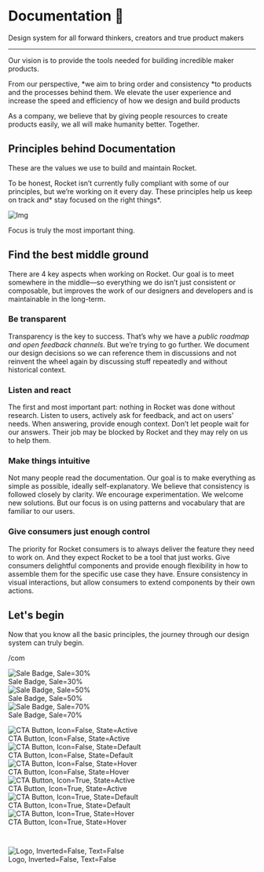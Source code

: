 
# Documentation 🚀

Design system for all forward thinkers, creators and true product makers

---

Our vision is to provide the tools needed for building incredible maker products.

From our perspective, *we aim to bring order and consistency *to products and the processes behind them. We elevate the user experience and increase the speed and efficiency of how we design and build products

As a company, we believe that by giving people resources to create products easily, we all will make humanity better. Together.

## Principles behind Documentation

These are the values we use to build and maintain Rocket.

To be honest, Rocket isn’t currently fully compliant with some of our principles, but we’re working on it every day. These principles help us keep on track and* stay focused on the right things*.

![Img](https://studio-assets.supernova.io/design-systems/14533/9289758a-6300-472a-bbc6-a57098081abf.jpeg?Expires=1990828800&Policy=eyJTdGF0ZW1lbnQiOlt7IlJlc291cmNlIjoiaHR0cHM6Ly9zdHVkaW8tYXNzZXRzLnN1cGVybm92YS5pby9kZXNpZ24tc3lzdGVtcy8xNDUzMy85Mjg5NzU4YS02MzAwLTQ3MmEtYmJjNi1hNTcwOTgwODFhYmYuanBlZyIsIkNvbmRpdGlvbiI6eyJEYXRlTGVzc1RoYW4iOnsiQVdTOkVwb2NoVGltZSI6MTk5MDgyODgwMH19fV19&Signature=E9DL6D-ZtS~4qaH18y5tnHC4gtpQUzZb85NmDFMuezn~MaWHPSumzBv6tXkxGqSgGyKh~9FaYnbfHkcJhU~4F~jdbuY70gbRxUpvnBtyCpz8o0mci-d2A9WoIZ3RGl11izD3c2WMfUaKhSaFlUw8cTGP-9vrqeUi58O2P4zYT9eAeyvOIFzQXgIgljhxiB9mIVU5a4j1vDL8ntJpagEZukKRskOgMrrB4LNQ-nRsvXFF7W5C5EkdoZPZf4jFxcQu2Yj6M9-bqNBXubYMsYYhEXqvqUOAnYVaE59E5PSSe43HKv2gp1ajSJ3ttHtTtCITO8Vyfh1FoTl03Z18ki8iZg__&Key-Pair-Id=APKAJGK34LCCAUR7N6LA)

Focus is truly the most important thing.

## Find the best middle ground

There are 4 key aspects when working on Rocket. Our goal is to meet somewhere in the middle—so everything we do isn’t just consistent or composable, but improves the work of our designers and developers and is maintainable in the long-term.

### Be transparent

Transparency is the key to success. That’s why we have a *public roadmap and open feedback channels*. But we’re trying to go further. We document our design decisions so we can reference them in discussions and not reinvent the wheel again by discussing stuff repeatedly and without historical context.

### Listen and react

The first and most important part: nothing in Rocket was done without research. Listen to users, actively ask for feedback, and act on users’ needs. When answering, provide enough context. Don’t let people wait for our answers. Their job may be blocked by Rocket and they may rely on us to help them.

### Make things intuitive

Not many people read the documentation. Our goal is to make everything as simple as possible, ideally self-explanatory. We believe that consistency is followed closely by clarity. We encourage experimentation. We welcome new solutions. But our focus is on using patterns and vocabulary that are familiar to our users.

### Give consumers just enough control

The priority for Rocket consumers is to always deliver the feature they need to work on. And they expect Rocket to be a tool that just works. Give consumers delightful components and provide enough flexibility in how to assemble them for the specific use case they have. Ensure consistency in visual interactions, but allow consumers to extend components by their own actions.

## Let's begin

Now that you know all the basic principles, the journey through our design system can truly begin.

/com

  
![Sale Badge, Sale=30%](https://studio-assets.supernova.io/design-systems/14533/26154fc5-dd15-4fbe-bb21-f7c89aaf63ac.png?Expires=1990828800&Policy=eyJTdGF0ZW1lbnQiOlt7IlJlc291cmNlIjoiaHR0cHM6Ly9zdHVkaW8tYXNzZXRzLnN1cGVybm92YS5pby9kZXNpZ24tc3lzdGVtcy8xNDUzMy8yNjE1NGZjNS1kZDE1LTRmYmUtYmIyMS1mN2M4OWFhZjYzYWMucG5nIiwiQ29uZGl0aW9uIjp7IkRhdGVMZXNzVGhhbiI6eyJBV1M6RXBvY2hUaW1lIjoxOTkwODI4ODAwfX19XX0_&Signature=OxA9igW9IAepK2zSfg8xqwJ99mfJwVlPfun8NFBzxZJf7b9ee8e1ny54QGLf4cUvtD2b5flgaclTZrHsGWnnEs5C78jZKnlLKXowr1nEa5gBxKjrhEkVj38keRZyBLyWmQ2vzyOTwW~FTB--Oo06OPYM9LnT8L8vri7W5JTZVYOOHm4VnK94B4EavrArYhd3PHRVwE8Rimny5fK3aIcoOYiJA7O2qPY1DH1Ccqf34pImAtlxFZ7KIUMtgtoUllfWpL8SFQUm9bebWe~BLvfYy3u2oLsPwKL2YeQR-smzxb-b-c5vwivz5pTV21iNcR7cMjivwt3EZgAC6ItVmnGs4A__&Key-Pair-Id=APKAJGK34LCCAUR7N6LA)  
Sale Badge, Sale=30%  
![Sale Badge, Sale=50%](https://studio-assets.supernova.io/design-systems/14533/f7648658-378f-4e6b-a9d4-053cf527b804.png?Expires=1990828800&Policy=eyJTdGF0ZW1lbnQiOlt7IlJlc291cmNlIjoiaHR0cHM6Ly9zdHVkaW8tYXNzZXRzLnN1cGVybm92YS5pby9kZXNpZ24tc3lzdGVtcy8xNDUzMy9mNzY0ODY1OC0zNzhmLTRlNmItYTlkNC0wNTNjZjUyN2I4MDQucG5nIiwiQ29uZGl0aW9uIjp7IkRhdGVMZXNzVGhhbiI6eyJBV1M6RXBvY2hUaW1lIjoxOTkwODI4ODAwfX19XX0_&Signature=gdnOSsqc279ld4liIHLgV50N~dcmQpQIkRIFWjhb5A1km4zlfzPVwE4w9QDHSuPbBbJOGhbLESNAls0A3ke7wkTBTxopc8pZsxNK4FZRKKO-JdIwi2TKGNRfmuQb2ZuKape69OXpgP~Xx6owfp8PLJW-yuShuHEEFkIYAkpCZ6x0FVaV6tHbzvEPAo6x8RTs4qIjBAMGLELOB2kZr7EjbnFYYjsrUAXtns55LspoRfAAf2Kd5psE67fpKbK60UDIJbXJeBGytnyw3bHKlgYkADcfgD9rR-j2uonDbZRfPyN-GzbuLp-fJHQhZwtLpY3z7vFlSw3MlEQQXiuQvJpd4w__&Key-Pair-Id=APKAJGK34LCCAUR7N6LA)  
Sale Badge, Sale=50%  
![Sale Badge, Sale=70%](https://studio-assets.supernova.io/design-systems/14533/53de20fd-3697-4f10-8a23-c1e371ac8689.png?Expires=1990828800&Policy=eyJTdGF0ZW1lbnQiOlt7IlJlc291cmNlIjoiaHR0cHM6Ly9zdHVkaW8tYXNzZXRzLnN1cGVybm92YS5pby9kZXNpZ24tc3lzdGVtcy8xNDUzMy81M2RlMjBmZC0zNjk3LTRmMTAtOGEyMy1jMWUzNzFhYzg2ODkucG5nIiwiQ29uZGl0aW9uIjp7IkRhdGVMZXNzVGhhbiI6eyJBV1M6RXBvY2hUaW1lIjoxOTkwODI4ODAwfX19XX0_&Signature=ZP~Qg-xmBO51De0VJ2UHfuao0HOnX7rvY8sfqGA-z0NzrOaHgXB4zSw7g~6QNmXm84X2u5IjHDYKOb9N1iNGWmVfB5oWDoKWVIOE6s4NUuAkiOd8vjU3VoG3WNdxsI0BVAXX91yPAp5V0B53XRCwkV4j3eIEMandZPNXEouQ99zd1uMm-OWWnL0Uw24yKEU9ZjzV9dM4b-ijcevVPf0b1JjEMe3bzRNJWo8e2O3~U72nRIsDmuZHxRnBeISBWA3C-HCmOS5pBwZdhMc6fRbL1PseuvJJncALgtQ0fyL3hqDuzq-ZvpS7amQL022uqQVeXYP0-bmsXymOlXRX428~Jg__&Key-Pair-Id=APKAJGK34LCCAUR7N6LA)  
Sale Badge, Sale=70%  


  
![CTA Button, Icon=False, State=Active](https://studio-assets.supernova.io/design-systems/14533/7cc56689-bc47-4bd7-b3ff-566bc95a30aa.png?Expires=1990828800&Policy=eyJTdGF0ZW1lbnQiOlt7IlJlc291cmNlIjoiaHR0cHM6Ly9zdHVkaW8tYXNzZXRzLnN1cGVybm92YS5pby9kZXNpZ24tc3lzdGVtcy8xNDUzMy83Y2M1NjY4OS1iYzQ3LTRiZDctYjNmZi01NjZiYzk1YTMwYWEucG5nIiwiQ29uZGl0aW9uIjp7IkRhdGVMZXNzVGhhbiI6eyJBV1M6RXBvY2hUaW1lIjoxOTkwODI4ODAwfX19XX0_&Signature=DDgptWTevQiIp1EeNwZ3mQv1DYgQC57x1MqHuFvAvWCvhGEUXxERie5B0OzSvbFXAexZxzc82KgvQ2jTVVWRWHoU71fNI6DJkx0s5hjdyuyTZAuQWMhf9GA3vhVKrTbwRGDo4cqAx83W9ZQDWrEiZlALone9H-aHVWsbPeXEDqyXULYOlzpdiy3ZA7D54~MJHp1Y43V0qbjQLykZSVqZ6meI1LAh~rg1FhYqTfVq42FB~N9JJguwGwYwTzllineG0CoUZ4UX3Vs1jJUL8LI3T6TQeg9Hw85ZhX9DyHhvMSZdgxTOVix16Rjqa2w-ILlIBCKjP9NxivPolCohz7JQ-Q__&Key-Pair-Id=APKAJGK34LCCAUR7N6LA)  
CTA Button, Icon=False, State=Active  
![CTA Button, Icon=False, State=Default](https://studio-assets.supernova.io/design-systems/14533/3dbec63e-45eb-44dc-86d1-d8a5f9bfd4d9.png?Expires=1990828800&Policy=eyJTdGF0ZW1lbnQiOlt7IlJlc291cmNlIjoiaHR0cHM6Ly9zdHVkaW8tYXNzZXRzLnN1cGVybm92YS5pby9kZXNpZ24tc3lzdGVtcy8xNDUzMy8zZGJlYzYzZS00NWViLTQ0ZGMtODZkMS1kOGE1ZjliZmQ0ZDkucG5nIiwiQ29uZGl0aW9uIjp7IkRhdGVMZXNzVGhhbiI6eyJBV1M6RXBvY2hUaW1lIjoxOTkwODI4ODAwfX19XX0_&Signature=kAYMeK1EBuNzoL5VsDFipfGmTb3VB~D-9H4xBx5-kSmGaqJA-~Yt-369XGGJGzoYBoSv4CEXFql35tv8WKRg3vh-Py4Y0XSxXERqyIIOigJi5MObqyqKRLsPXjwpTYsRMhEGRlO4MywTlcz6ZlckqojOvSF~5LV~o0HRvqYBBSUU7c6O9SBhheeEZ9ACQPyLgZwqFfxZyWiv~NKPuhuB04fozG~BDjm-JMvpF4ngLHjDFJhs-H8GLA86kcGolx1CHnJRw~06eURtFeXwSqGaI~y8TY3AMdLDrKSRDPzMyFfVD~W71LLkVpQsUq9ZVl5J6iNYIV2T0l443xX6o3ZzDA__&Key-Pair-Id=APKAJGK34LCCAUR7N6LA)  
CTA Button, Icon=False, State=Default  
![CTA Button, Icon=False, State=Hover](https://studio-assets.supernova.io/design-systems/14533/3f366d75-c75d-48d1-a274-8ecb7e267beb.png?Expires=1990828800&Policy=eyJTdGF0ZW1lbnQiOlt7IlJlc291cmNlIjoiaHR0cHM6Ly9zdHVkaW8tYXNzZXRzLnN1cGVybm92YS5pby9kZXNpZ24tc3lzdGVtcy8xNDUzMy8zZjM2NmQ3NS1jNzVkLTQ4ZDEtYTI3NC04ZWNiN2UyNjdiZWIucG5nIiwiQ29uZGl0aW9uIjp7IkRhdGVMZXNzVGhhbiI6eyJBV1M6RXBvY2hUaW1lIjoxOTkwODI4ODAwfX19XX0_&Signature=fIY-wlkxHMYX~9dLRsAW0IZY92tO8Kemlzm8sm5pDZm02UMphyc01K9gO8TQcmuiA563IugGgw1cRaYvInadmS1z1Kv4~lVyGBuo9Ia8tjmGcxlLPEkCxR~-CVYiO8IJBmXfYcfTv-hce4BeJlGKFjfSuhXrFdvz3ZxqrN7QVyqBAVPF8Z~-foeu4nhoRZPznLpvARI6UapzZCPleHrPdFyFsG2V3mgPTuU2MdYffgUEEbq2nx5az5KKXvtKqcyQjXkSXZKUfyC1kqMs4FA8A5xRPY23ALfIEI2hZ4LkRdHVUC-ZZvUz~PhSQGviA~Cfox5PPnQSIrfkYsgJS7wL-g__&Key-Pair-Id=APKAJGK34LCCAUR7N6LA)  
CTA Button, Icon=False, State=Hover  
![CTA Button, Icon=True, State=Active](https://studio-assets.supernova.io/design-systems/14533/1ad2edb2-9a16-4624-a181-52c1a5bfc26b.png?Expires=1990828800&Policy=eyJTdGF0ZW1lbnQiOlt7IlJlc291cmNlIjoiaHR0cHM6Ly9zdHVkaW8tYXNzZXRzLnN1cGVybm92YS5pby9kZXNpZ24tc3lzdGVtcy8xNDUzMy8xYWQyZWRiMi05YTE2LTQ2MjQtYTE4MS01MmMxYTViZmMyNmIucG5nIiwiQ29uZGl0aW9uIjp7IkRhdGVMZXNzVGhhbiI6eyJBV1M6RXBvY2hUaW1lIjoxOTkwODI4ODAwfX19XX0_&Signature=GFTzgeYbxUA66pQP3mebAvZDIMJW9MXS3ilUfdbwN5hBsstKXJXbFdcP5uB9DOTcAq7DoqLpiE-3Ed9mUDSPFo-F6f~joIwXa7rcmBvfzFJo4WCzF8SlH4WTlHjmEA2X-8L~Nn5jwI~ecikl~KW7UyJa77~6T-gw8-7ZXTMFREQrCaNEj3BtXmvxM9aXogTYUvKbc2pzhJjALpCLWsW2CV3svcJeP~yGNWfiIMxjIVxQST3FK0XarvCH2z8yajMVmo7LpG2p~bwlK5wJcJam0pxxstUGy4xvJoW4AgNTQ901IfPlRwqFhpmOYW0GZGATn7gaiSyLnVYefCiCE2bjkQ__&Key-Pair-Id=APKAJGK34LCCAUR7N6LA)  
CTA Button, Icon=True, State=Active  
![CTA Button, Icon=True, State=Default](https://studio-assets.supernova.io/design-systems/14533/965b793d-ad04-4f27-8798-7ada99f7d35d.png?Expires=1990828800&Policy=eyJTdGF0ZW1lbnQiOlt7IlJlc291cmNlIjoiaHR0cHM6Ly9zdHVkaW8tYXNzZXRzLnN1cGVybm92YS5pby9kZXNpZ24tc3lzdGVtcy8xNDUzMy85NjViNzkzZC1hZDA0LTRmMjctODc5OC03YWRhOTlmN2QzNWQucG5nIiwiQ29uZGl0aW9uIjp7IkRhdGVMZXNzVGhhbiI6eyJBV1M6RXBvY2hUaW1lIjoxOTkwODI4ODAwfX19XX0_&Signature=lTwdXOb5XqQVG0McytttFiL766MopJXmyeome59w2GmtKUHyPzXTCQGUNV7yt3GCdOgrN5-jLPM9uAykywL37EL5asG-ZqWIQ~~KtCHS07hHRsEnzxEOcO~pWdaYHpCHuf8gxmgO0cPB64HZnlGUd~2Wx2YnuxKt8Tis71K6nWfeUz1VDZmBTa~-de5Sng~GPBD5huDSvgW4BL4iKnC00Z9qAJEs6-oxmlJe8qjiwHpHvle-~snolKYOJbe3VVHIhLr8x68RTvxh~m1RShfCFC8nAjmwxFD8Zn88cTjVwl2PLKPl-ZR-1Ske7-Uey6IsD0RC6x8M-HNW8w1dOaIEbw__&Key-Pair-Id=APKAJGK34LCCAUR7N6LA)  
CTA Button, Icon=True, State=Default  
![CTA Button, Icon=True, State=Hover](https://studio-assets.supernova.io/design-systems/14533/9760733e-7470-47a4-9001-eca1b07f82a4.png?Expires=1990828800&Policy=eyJTdGF0ZW1lbnQiOlt7IlJlc291cmNlIjoiaHR0cHM6Ly9zdHVkaW8tYXNzZXRzLnN1cGVybm92YS5pby9kZXNpZ24tc3lzdGVtcy8xNDUzMy85NzYwNzMzZS03NDcwLTQ3YTQtOTAwMS1lY2ExYjA3ZjgyYTQucG5nIiwiQ29uZGl0aW9uIjp7IkRhdGVMZXNzVGhhbiI6eyJBV1M6RXBvY2hUaW1lIjoxOTkwODI4ODAwfX19XX0_&Signature=QtJP-KGGvj9JV7mNNM~EsNfc~fEC8EP1Dui-F9mHFqWKmlAwyl3VIcuSvPhOY9SE49LNQVa1NXzzdEK5GZXMpKw2G5G2VULoZrX7h24rNK9CXnqobLpxaF1jnscOmnGcViMdrJxyrFQJfFNDpIVI3vNQe0RDvjUpHBAcJFjf~0ZWhqgHhVyEgmiXnUJCPgqEJpQdtRerrXaGLmEGLc8cqhQ2fLnAfcE0pJeISRHVgRbt3p7-tUMRdszNAXGpCWb0djac7OGtg0mNHD103Tw6n3hR6NWYzJmmrORTkTl29HtAExMX-R1a1jtuazYMGvUjDzYBc9MoN4jgQmEgnacGxQ__&Key-Pair-Id=APKAJGK34LCCAUR7N6LA)  
CTA Button, Icon=True, State=Hover  


```javascript  
  
```

  
![Logo, Inverted=False, Text=False](https://studio-assets.supernova.io/design-systems/14533/aded5361-82c6-4264-93cb-e3616ecfa488.png?Expires=1990828800&Policy=eyJTdGF0ZW1lbnQiOlt7IlJlc291cmNlIjoiaHR0cHM6Ly9zdHVkaW8tYXNzZXRzLnN1cGVybm92YS5pby9kZXNpZ24tc3lzdGVtcy8xNDUzMy9hZGVkNTM2MS04MmM2LTQyNjQtOTNjYi1lMzYxNmVjZmE0ODgucG5nIiwiQ29uZGl0aW9uIjp7IkRhdGVMZXNzVGhhbiI6eyJBV1M6RXBvY2hUaW1lIjoxOTkwODI4ODAwfX19XX0_&Signature=U87sre6UoKbJ5SKMGKe6WGb6m6-Uyt7~fgs16OGIe6EvL5CwS8KF2n1rwDXueKr5FZzzgi~V3xndL5~9C7uoxA8wxrJ-m5Wp310Ra~btQtU2K1vxS5aPY924shhGj0p6k6F3fse4Z2Byxj-DdLlXc97Me8SnNIC0cFH0FcTSCu2nVTIzFwhAtygYdQO8znZep-twEdE07Lg5uqHPaJsC9oGPZOBNuaQ-VALQgrcuAgdfHjMYBpSVG1gLu8cUY8HwQi~mn0iTpr9CHCOD~nu7Bq3iOaQsDcWPIjPGH3yQ8JeoZVDbODFmX9BYsHh7keuvZVFE5OB0imenMkbQrUXKJw__&Key-Pair-Id=APKAJGK34LCCAUR7N6LA)  
Logo, Inverted=False, Text=False  


  
  
